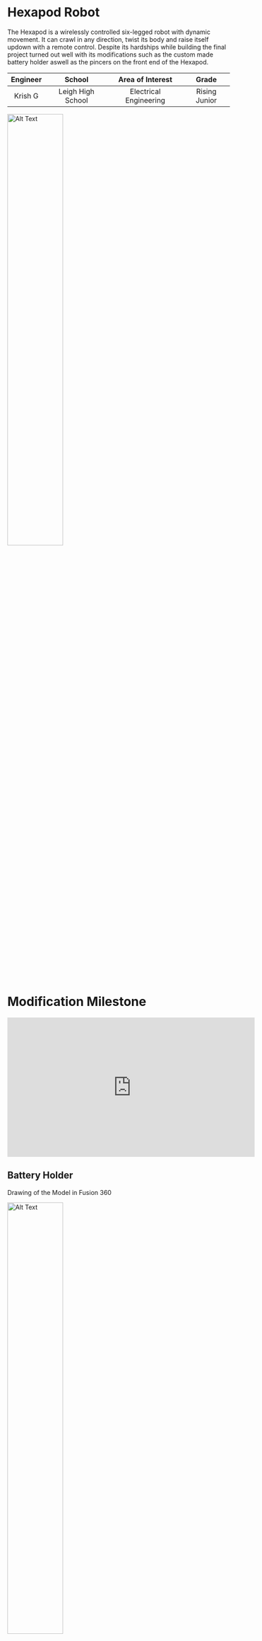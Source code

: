 # Hexapod Robot

The Hexapod is a wirelessly controlled six-legged robot with dynamic movement. It can crawl in  any direction, twist its body and raise itself updown with a remote control. Despite its hardships while building the final project turned out well with its modifications such as the custom made battery holder aswell as the pincers on the front end of the Hexapod.

| **Engineer** | **School** | **Area of Interest** | **Grade** |
|:--:|:--:|:--:|:--:|
| Krish G | Leigh High School | Electrical Engineering | Rising Junior

<img src="KrishG.png" alt="Alt Text" width="50%" height="50%">

# Modification Milestone

<iframe width="560" height="315" src="https://www.youtube.com/embed/lpSDtB5PY7w?si=JcC3wF_d9Qgiiqeq" title="YouTube video player" frameborder="0" allow="accelerometer; autoplay; clipboard-write; encrypted-media; gyroscope; picture-in-picture; web-share" referrerpolicy="strict-origin-when-cross-origin" allowfullscreen></iframe>

## Battery Holder

Drawing of the Model in Fusion 360

<img src="BatteryHolder.png" alt="Alt Text" width="50%" height="50%">

<sub>(Everything in Millimeters)</sub>

Image of Battery Holder

<img src="bH1.png" alt="no work idiot" width="50%" height="50%">

Image of Battery Holder

<img src="bH2.png" alt="goober" width="50%" height="50%">

### Summary
For the first minor modification I added a battery holder to my hexapod. This was just a simple box in modeled in fusion 360. It is attached with spare standoffs and screws. On top of the hexapod there are a few long oval shaped holes specifically for modification so I used four of those to attach the battery holder on top. Overall it was a simple modification though it did have some challenges.


### Challenges
This was actually the second print I did for the battery holder because of an issue on Fusion 360. When I first made the box I used the shell tool to hollow out the cube for the battery. I also used the offset tool in the sketch. These two actually overlapped themselves and the offset actually went inside the box making the dimensions smaller for the battery. I took precise dimensions for the battery so when this happened the battery did not fit. So I just remade it correctly using the shell tool and everything worked fine on the second print. Another minute challenge I had was with the screws and standoffs. The original ones I was going to use were not long enough to both go through the acryic part of the hexapod and have some space to screw into a standoff. This was an easy fix because all I did was just use a new standoff and screw.

## Claw

### Overall Summary
For my modification milestone I've added a two-part claw system. One part of the system allows the claw to move forwards and backward. The second part of the claw system is the actual claw that clamps onto objects. All of the parts were 3d printed and attached to the hexapod. It works via a remote through microcontrollers. 

Full Photo of Hexapod

<img src="Screenshot 2025-07-21 100909.png" alt="Alt Text" width="50%" height="50%">

### Interaction / Technical Summary
They interact through 2 ESP-32s which are microcontrollers. This specific microcontroller was chosen for its built-in wifi module. The two ESPs have unique “MAC” addresses which are essentially unique thumbprints on the network. It allows the ESP to locate and communicate to a specific other ESP. This is via “ESP NOW” which allows the code to be transported in between the two modules, the other code in the radios were basic. All it was saying that a specific button was tied to a specific direction of a servo four times over. With the two connected ESPs I’ve breadboard 4 buttons onto the remote ESP. Each button controls a servo either to move positively or negatively allowing for full movement of protraction and retraction for both parts of the claw. The breadboarding on the Hexapod has two servos connected to the ESP. Battery power on each of the microcontrollers is another key point of my design as they don’t have a unique power source. The one attached to the hexapod was a simple configuration as the hexapod had a spare 5v slot open that allows for the claw system to be powered. While on the remote it was different as there was not a slot open for power. So I used a buck converter to split power directly from the battery on the remote. A buck converter efficiently lowers the voltage to make sure the least amount of battery is lost. With the buck converter I was able to manage the power from the battery onto the original hexapod remote and onto the one I fabricated.

Image of Remote

<img src="IMG_1451.png" alt="Alt Text" width="50%" height="50%">

### Desgin / Model Summary
Moving onto the actual design of the claw system it has two gear interactions. The first one is a “rack and pinion” gear mechanism. It has one standard toothed gear and one that lays flat. This allows for rotational movement to turn into horizontal movement. This is powered by one servo. The other servo powers the claw; it has two gears in tangent. One of the gears is powered while the other one is freestanding against it. Two beams are attached to the gear and the actual curved part of the claw is attached to the beam. The two parts of the claw system are screwed in together. The entire claw system is attached via a 3d printed clamp at the bottom of the entire system that latches onto the bottom of the hexapod. 

Image of Claw Mechanism

<img src="IMG_1449.png" alt="Alt Text" width="50%" height="50%">

Image of Rack and Pinion Mechanism

<img src="IMG_1452.png" alt="Alt Text" width="50%" height="50%">

### Challenges

There were a multitude of challenges across the design and implementation of the claw system. To start off the process I modeled the actual claw system. I created the rack and pinion system successfully but the claw system was another story. The first time I modeled the claws I made the claws too small and the hole for the freestanding claw too tight. After multiple iterations I eventually enlarged the claw in and split it into multiple parts instead of one large extrusion attached to the gear. Moving onto the technical parts, the ESPs were not the first I used. Before attaching the ESPs to a breadboard I had them freestanding. This was a grave mistake because while I was coding for the microcontrollers they likely shorted on the metal on my laptop. This caused the ESP 32 to short out and not power on / or allow for code to run on it. Another challenge was the attachment of the system onto the hexapod. Over time the latch onto the hexapod wore down and the edges and joints of the print were starting to bend. I eventually had to use more permanent measures than pressfitting the system and hot glued it down along with some tape. Another challenge was that the gear system was too topheavy, the end of the rack on the rack and pinion system was leaving off the ground when I powered the servo. To fix this I added a styrofoam brace on top of the back end of the rack that allowed for the rack to move soundly across its base.

## Code

### Remote ESP-32
This code sends the input from the buttons onto the ESP-32 attached to the claw
```
#include <esp_now.h>
#include <WiFi.h>

// Define button pins
#define BUTTON1 14
#define BUTTON2 27
#define BUTTON3 26
#define BUTTON4 33

uint8_t broadcastAddress[] = { 0x44, 0x1D, 0x64, 0xF8, 0xF8, 0xCC };

typedef struct struct_message {
  int command;  // 1–4 for different button actions
} struct_message;

struct_message myData;
esp_now_peer_info_t peerInfo;

// Send status callback
void OnDataSent(const uint8_t *mac_addr, esp_now_send_status_t status) {
  Serial.print("\r\nLast Packet Send Status:\t");
  Serial.println(status == ESP_NOW_SEND_SUCCESS ? "Delivery Success" : "Delivery Fail");
}

void setup() {
  Serial.begin(115200);

  // Set button pins as input
  pinMode(BUTTON1, INPUT_PULLUP);
  pinMode(BUTTON2, INPUT_PULLUP);
  pinMode(BUTTON3, INPUT_PULLUP);
  pinMode(BUTTON4, INPUT_PULLUP);

  WiFi.mode(WIFI_STA);

  if (esp_now_init() != ESP_OK) {
    Serial.println("Error initializing ESP-NOW");
    return;
  }

  esp_now_register_send_cb(OnDataSent);

  memset(&peerInfo, 0, sizeof(peerInfo));
  memcpy(peerInfo.peer_addr, broadcastAddress, 6);
  peerInfo.channel = 0;
  peerInfo.encrypt = false;

  if (esp_now_add_peer(&peerInfo) != ESP_OK) {
    Serial.println("Failed to add peer");
    return;
  }
}

void loop() {
  int buttonState = 0;

  if (digitalRead(BUTTON1) == LOW) buttonState = 1;       // Servo 1 Left
  else if (digitalRead(BUTTON2) == LOW) buttonState = 2;  // Servo 1 Right
  else if (digitalRead(BUTTON3) == LOW) buttonState = 3;  // Servo 2 Left
  else if (digitalRead(BUTTON4) == LOW) buttonState = 4;  // Servo 2 Right

  if (buttonState != 0) {
    myData.command = buttonState;
    esp_now_send(broadcastAddress, (uint8_t *)&myData, sizeof(myData));
    Serial.print("Sent command: ");
    Serial.println(buttonState);
    delay(300);  // debounce
  }

  delay(20);
}
```

### Claw ESP-32
This code receives the input from the buttons onto the ESP-32 and performs the input.
```
#include <esp_now.h>
#include <WiFi.h>
#include <ESP32Servo.h>

typedef struct struct_message {
  int command;  // 1–4 for different button actions
} struct_message;

struct_message myData;

Servo servo1;
Servo servo2;

int pos1 = 90;
int pos2 = 90;

void OnDataRecv(const esp_now_recv_info_t *recv_info, const uint8_t *incomingData, int len) {
  memcpy(&myData, incomingData, sizeof(myData));
  Serial.print("Command received: ");
  Serial.println(myData.command);

  switch (myData.command) {
    case 1: // Servo Claw In
      pos1 = constrain(pos1 - 10, 0, 180);
      servo1.write(pos1);
      break;
    case 2: // Servo Claw Out
      pos1 = constrain(pos1 + 10, 0, 180);
      servo1.write(pos1);
      break;
    case 3: // Servo Rack In
      pos2 = constrain(pos2 - 10, 0, 180);
      servo2.write(pos2);
      break;
    case 4: // Servo Rack Out
      pos2 = constrain(pos2 + 10, 0, 180);
      servo2.write(pos2);
      break;
  }
}

void setup() {
  Serial.begin(115200);
  WiFi.mode(WIFI_STA);

  servo1.attach(13);
  servo2.attach(12);

  servo1.write(pos1);
  servo2.write(pos2);

  if (esp_now_init() != ESP_OK) {
    Serial.println("Error initializing ESP-NOW");
    return;
  }

  esp_now_register_recv_cb(OnDataRecv);
}

void loop() {

}
```


# Final Milestone

<!-- **Don't forget to replace the text below with the embedding for your milestone video. Go to Youtube, click Share -> Embed, and copy and paste the code to replace what's below.** -->

<iframe width="560" height="315" src="https://www.youtube.com/embed/KBowAJ36dcY?si=XoG1bSv90Mwh6wOk" title="YouTube video player" frameborder="0" allow="accelerometer; autoplay; clipboard-write; encrypted-media; gyroscope; picture-in-picture; web-share" referrerpolicy="strict-origin-when-cross-origin" allowfullscreen></iframe>

<!--For your final milestone, explain the outcome of your project. Key details to include are:-->

Image of the Two Wireless Receivers on the Hexapod

<img src="conect.png" alt="Alt Text" width="50%" height="50%">

### Summary

For the final milestone I added wireless controls in two forms. One through a phone app and one with a wireless controller. I first had to build the remote.  The wireless modules were pretty easy to put in and I had to download a premade script into the remote to work. Then when you turn it one you are able to move it, turn from side to side, and change the height of the body. The phone app used wifi to connect to the robot. It then uses tilt of the phone to move around. Overall this was the simplest milestone. Next step I first want to tie down some wires and then work on modifications. I'm unsure what I'll do but I'm thinking of adding a camera to map the surrounding of the robot.

### Challenges

I think the only major challenge I had was screwing in the case for the board. The screws had another level over the screws and I also needed a spacer between the board and the case. So I had to tape the screw into place with spare tape and turned it upside down. Then I aligned the spacer carefully between the two plates of the remote control and then screwed on a nut with my fingers on.

# Second Milestone

<!-- **Don't forget to replace the text below with the embedding for your milestone video. Go to Youtube, click Share -> Embed, and copy and paste the code to replace what's below.** -->

<iframe width="560" height="315" src="https://www.youtube.com/embed/4nCS2oQNeeo?si=2B7hohqkm9rSDoDX" title="YouTube video player" frameborder="0" allow="accelerometer; autoplay; clipboard-write; encrypted-media; gyroscope; picture-in-picture; web-share" referrerpolicy="strict-origin-when-cross-origin" allowfullscreen></iframe>

<!-- For your second milestone, explain what you've worked on since your previous milestone. You can highlight:
- Technical details of what you've accomplished and how they contribute to the final goal
- What has been surprising about the project so far
- Previous challenges you faced that you overcame
- What needs to be completed before your final milestone -->

Image of the Calibration Sheet

<img src="calibration.png" alt="Alt Text" width="50%" height="50%">

Image of Fully Calibrated Hexapod Legs

<img src="hexal.png" alt="Alt Text" width="50%" height="50%">

### Summary

My second milestone was definitely the lengthiest one as it had me build and calibrate the hexapod. Although it wasn't specifically hard it was to say lightly, a bit tedious. Every single part had lots of screws and the given screwdriver wasn't ergonomic for my hand. The screws were very tiny and a hassle to align but after a day and a half I completed it. Something surprising about the process so far was how the servos automatically zero'd on every startup and it didn't have me create that zero'd state. This was not really a feature as it was difficult to move the servos physically instead of just re-zero it in the correct spot. Going forward for my final milestone I'll be adding a wifi module which will allow me to move the robot without a wire into my laptop.

### Challenges

Then I moved onto wiring the servo modules. The guide had me randomly assign them ports on the mainboard and align the legs of the hexapod off the random ports. Then you'd assign them the correct port. That didn't work for me so I started backwards the the correct ports for each of the servos and then aligned and rescrewed all of the parts of the legs. That worked for me. That was more or less all I had to do for the building portion of this project. Then I moved onto calibration which had me move the legs into a specific place for the robot to move properly as when building you can't get that precise. It wasn't that difficult but I had to redo it once because the first time it just didn't keep the calibrated state when trying to move. Though, on my second time it worked perfectly. Also a small issue was the wires of the servos getting in way of the robot when it was moving. Eventhough there was some cable tidy to tie the servos on the same leg together it would still sometimes get in the way of the robot moving so all I did was tuck the wires under the frame.


# First Milestone

<!-- **Don't forget to replace the text below with the embedding for your milestone video. Go to Youtube, click Share -> Embed, and copy and paste the code to replace what's below.** -->

<iframe width="560" height="315" src="https://www.youtube.com/embed/Xi515reuXZE?si=zpE9ugs6TT8V1UEm" title="YouTube video player" frameborder="0" allow="accelerometer; autoplay; clipboard-write; encrypted-media; gyroscope; picture-in-picture; web-share" referrerpolicy="strict-origin-when-cross-origin" allowfullscreen></iframe>

### Sumary

So far I've set up the Arduino program and the Processing program for the robot. Processing is the built in controller for the robot while Arduino is used for writing my custom code to control each individual servo. The main part of this milestone is to make sure each of the servos are working correctly, which they do. I first used the given controller for the Hexapod to move the servos. I then moved onto the Arduino program where I tested individual servos. I learned that the servos aren't that strong and they started overheating and smoking after running some code that changes the position of the servos from 0 to 180 and back. This led to some of the servos just shutting down for a bit and then restarting because of the load. So, I changed the parameters of the servo to 20 and 40 for easier use on the servo. But using the actual given controller everything looks to be working correctly and in the next step for building. Looks like I didn't actually need to use the extra servo given in the box. In this milestone I've learned alot about how Arduino and the actual board interact. 

### Challenges

When I tried to run the Arduino code while the actual controller was running it didn't work. So next time I need to keep that in mind anytime I want to run some code. I also learned how to read the control board where each servo's connection is a specific port that I can call for in Arduino. I'm excited for the next step, building and calibrating because I'll finally have the robot made!

 <!-- # Code
Here's where you'll put your code. The syntax below places it into a block of code. Follow the guide [here]([url](https://www.markdownguide.org/extended-syntax/)) to learn how to customize it to your project needs. -->

## Code

This code allows testing individual servos.  In the setup the attach function just calls for a specific connection on the Arduino board so it knows where to run it. It then basically sweeps the servo from 20 degrees to 40 degrees and back and repeats infinitely.
```
#include <FNHR.h>
#include <Servo.h>

FNHR robot;

Servo myservo;

int pos = 20;

void setup() {
  robot.Start(true);
  myservo.attach(37); 
}

void loop() {
  for (pos = 20; pos <= 40; pos += 1) { 
    // in steps of 1 degree
    myservo.write(pos);              
    delay(15);                       
  }
  for (pos = 40; pos >= 20; pos -= 1) { 
    myservo.write(pos);              
    delay(15);                       
  }
  robot.Update();
}
```

<!-- c++
void setup() {
  // put your setup code here, to run once:
  Serial.begin(9600);
  Serial.println("Hello World!");
}

void loop() {
  // put your main code here, to run repeatedly:

}
-->

## Hexapod Code Download
<a href="ProcessingApp.zip" download>Download Zip</a>
in Processing Development Environment

## Bill of Materials

| **Part** | **Note** | **Price** | **Link** |
|:--:|:--:|:--:|:--:|
| Freenove Hexapod Robot Kit | Base kit for the Hexapod | $126.99 | <a href="https://store.freenove.com/products/fnk0031?variant=43034490110150"> Link </a> |

## Schematics

## Hexapod External View
![Hexapod Schematic Image](hexschem.png)
## Remote Control External View
![Remote Schematic Image](remschem.png)
## Remote Control Schematic
![Remote Wiring Schematic Image](remwire.png)
[**SOURCE**](https://freenove.com/fnk0031)

<!-- # Bill of Materials
Here's where you'll list the parts in your project. To add more rows, just copy and paste the example rows below.
Don't forget to place the link of where to buy each component inside the quotation marks in the corresponding row after href =. Follow the guide [here]([url](https://www.markdownguide.org/extended-syntax/)) to learn how to customize this to your project needs. 

| **Part** | **Note** | **Price** | **Link** |
|:--:|:--:|:--:|:--:|
| Item Name | What the item is used for | $Price | <a href="https://www.amazon.com/Arduino-A000066-ARDUINO-UNO-R3/dp/B008GRTSV6/"> Link </a> |
| Item Name | What the item is used for | $Price | <a href="https://www.amazon.com/Arduino-A000066-ARDUINO-UNO-R3/dp/B008GRTSV6/"> Link </a> |
| Item Name | What the item is used for | $Price | <a href="https://www.amazon.com/Arduino-A000066-ARDUINO-UNO-R3/dp/B008GRTSV6/"> Link </a> |

# Other Resources/Examples
One of the best parts about Github is that you can view how other people set up their own work. Here are some past BSE portfolios that are awesome examples. You can view how they set up their portfolio, and you can view their index.md files to understand how they implemented different portfolio components.
- [Example 1](https://trashytuber.github.io/YimingJiaBlueStamp/)
- [Example 2](https://sviatil0.github.io/Sviatoslav_BSE/)
- [Example 3](https://arneshkumar.github.io/arneshbluestamp/)

To watch the BSE tutorial on how to create a portfolio, click here. -->

# Weevil Starter Project

<iframe width="560" height="315" src="https://www.youtube.com/embed/8W17v3A6jmY?si=norvQOObzwAQvrP6" title="YouTube video player" frameborder="0" allow="accelerometer; autoplay; clipboard-write; encrypted-media; gyroscope; picture-in-picture; web-share" referrerpolicy="strict-origin-when-cross-origin" allowfullscreen></iframe>

Image of Weevil Robot for Scale

<img src="starter1.png" alt="Alt Text" width="50%" height="50%">

Image of Weevil Robot Fully Built

<img src="starter2.png" alt="Alt Text" width="50%" height="50%">


### Sumary

My starter project was the WeevilEye. The purpose of the project was the two LEDs that the weevils 'eyes' would light up if the photo sensor on the backend detected low enough light to send a signal to light the eyes up. It was composed of the mainboard, 2 220 resistors, 1 47k resistor, a battery casing, a disc battery, a photo sensor, and a transistor. This was the first project I soldered on so I was nervous I'd do it wrong. 

### Challenges

This did somewhat come true because the first time I built the project it didn't work. Not because of my bad solders but I swapped the places of two of my resistors. The position of the battery holder was extremely intrusive because it was soldered on the opposite of all of the other components that it would be extremely difficult to desolder all of it. So, my instructor and I just decided to restart on a new one and this time it worked. Overall I think this was a good beginner project and I feel more prepared to start my actual one.

## Bill of Materials

| **Part** | **Note** | **Price** | **Link** |
|:--:|:--:|:--:|:--:|
| SparkFun WeevilEye - Beginner Soldering Kit | Contains the parts to power, light up, and detect light around the build. | $11.25 | <a href="https://www.sparkfun.com/sparkfun-weevileye-beginner-soldering-kit.html"> Link </a> |

## Schematics 

![Weevil Eye Schematic Image](Weevil_Eye-v16-1.png)
[**SOURCE**](https://cdn.sparkfun.com/datasheets/Kits/Weevil_Eye-v16.pdf)
